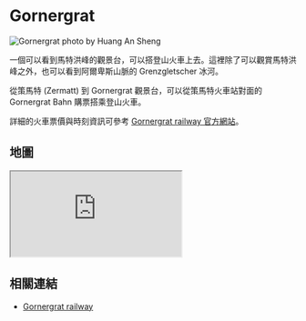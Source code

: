 # Gornergrat

![Gornergrat photo by Huang An Sheng](https://i.imgur.com/pFHiWTQ.jpg)

一個可以看到馬特洪峰的觀景台，可以搭登山火車上去。這裡除了可以觀賞馬特洪峰之外，也可以看到阿爾卑斯山脈的 Grenzgletscher 冰河。

從策馬特 (Zermatt) 到 Gornergrat 觀景台，可以從策馬特火車站對面的 Gornergrat Bahn 購票搭乘登山火車。

詳細的火車票價與時刻資訊可參考 [Gornergrat railway 官方網站](https://www.gornergrat.ch/en/)。

## 地圖

<iframe src="https://www.google.com/maps/embed?pb=!1m18!1m12!1m3!1d11089.55038833633!2d7.774380365054062!3d45.98348984766617!2m3!1f0!2f0!3f0!3m2!1i1024!2i768!4f13.1!3m3!1m2!1s0x478f4a61cea1fc55%3A0xa50a3dcf509f4adb!2sGornergrat!5e0!3m2!1sen!2stw!4v1690739923451!5m2!1sen!2stw" allowfullscreen="" loading="lazy" referrerpolicy="no-referrer-when-downgrade"></iframe>

## 相關連結

- [Gornergrat railway](https://www.gornergrat.ch/en/)
